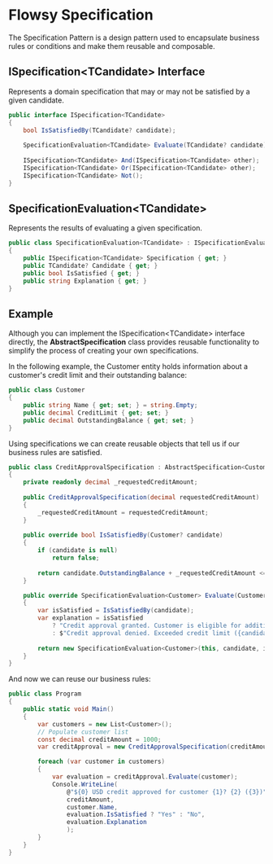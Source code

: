 # Flowsy Specification

The Specification Pattern is a design pattern used to encapsulate business rules or conditions and make them reusable and composable.

## ISpecification\<TCandidate> Interface
Represents a domain specification that may or may not be satisfied by a given candidate.

```csharp
public interface ISpecification<TCandidate>
{
    bool IsSatisfiedBy(TCandidate? candidate);
    
    SpecificationEvaluation<TCandidate> Evaluate(TCandidate? candidate);
    
    ISpecification<TCandidate> And(ISpecification<TCandidate> other);
    ISpecification<TCandidate> Or(ISpecification<TCandidate> other);
    ISpecification<TCandidate> Not();
}
```

## SpecificationEvaluation\<TCandidate>
Represents the results of evaluating a given specification.

```csharp
public class SpecificationEvaluation<TCandidate> : ISpecificationEvaluation
{
    public ISpecification<TCandidate> Specification { get; }
    public TCandidate? Candidate { get; }
    public bool IsSatisfied { get; }
    public string Explanation { get; }
}
```

## Example
Although you can implement the ISpecification\<TCandidate> interface directly, the **AbstractSpecification**
class provides reusable functionality to simplify the process of creating your own specifications.

In the following example, the Customer entity holds information about a customer's credit limit and their outstanding balance:

```csharp
public class Customer
{
    public string Name { get; set; } = string.Empty;
    public decimal CreditLimit { get; set; }
    public decimal OutstandingBalance { get; set; }
}
```

Using specifications we can create reusable objects that tell us if our business rules are satisfied.

```csharp
public class CreditApprovalSpecification : AbstractSpecification<Customer>
{
    private readonly decimal _requestedCreditAmount;
    
    public CreditApprovalSpecification(decimal requestedCreditAmount)
    {
        _requestedCreditAmount = requestedCreditAmount;
    }
    
    public override bool IsSatisfiedBy(Customer? candidate)
    {
        if (candidate is null)
            return false;
        
        return candidate.OutstandingBalance + _requestedCreditAmount <= candidate.CreditLimit;
    }

    public override SpecificationEvaluation<Customer> Evaluate(Customer? candidate)
    {
        var isSatisfied = IsSatisfiedBy(candidate);
        var explanation = isSatisfied
            ? "Credit approval granted. Customer is eligible for additional credit."
            : $"Credit approval denied. Exceeded credit limit ({candidate?.CreditLimit}). Outstanding balance: {candidate?.OutstandingBalance}.";
        
        return new SpecificationEvaluation<Customer>(this, candidate, isSatisfied, explanation);
    }
}
```

And now we can reuse our business rules:
```csharp
public class Program
{
    public static void Main()
    {
        var customers = new List<Customer>();
        // Populate customer list
        const decimal creditAmount = 1000;
        var creditApproval = new CreditApprovalSpecification(creditAmount);

        foreach (var customer in customers)
        {
            var evaluation = creditApproval.Evaluate(customer);
            Console.WriteLine(
                @"${0} USD credit approved for customer {1}? {2} ({3})",
                creditAmount,
                customer.Name,
                evaluation.IsSatisfied ? "Yes" : "No",
                evaluation.Explanation
                );
        }
    }
}
```
